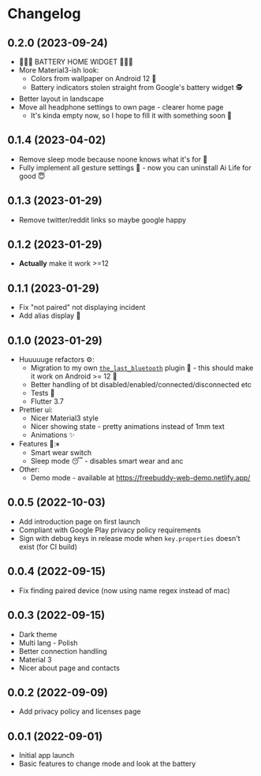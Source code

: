 # Changelog

## 0.2.0 (2023-09-24)

- 🥁🥁🥁 BATTERY HOME WIDGET 🎉🎉🎉
- More Material3-ish look:
  - Colors from wallpaper on Android 12 🎨
  - Battery indicators stolen straight from Google's battery widget 🕵️
- Better layout in landscape 
- Move all headphone settings to own page - clearer home page
  - It's kinda empty now, so I hope to fill it with something soon 🙈

## 0.1.4 (2023-04-02)

- Remove sleep mode because noone knows what it's for 🙈
- Fully implement all gesture settings 🥳 - now you can uninstall Ai Life for good 😇

## 0.1.3 (2023-01-29)

- Remove twitter/reddit links so maybe google happy

## 0.1.2 (2023-01-29)

- **Actually** make it work >=12

## 0.1.1 (2023-01-29)

- Fix "not paired" not displaying incident
- Add alias display 💅

## 0.1.0 (2023-01-29)

- Huuuuuge refactors ⚙:
  - Migration to my own [`the_last_bluetooth`](https://github.com/TheLastGimbus/the_last_bluetooth/) plugin 🥳 - this should make it work on Android >= 12 🎉
  - Better handling of bt disabled/enabled/connected/disconnected etc
  - Tests 🧪
  - Flutter 3.7
- Prettier ui:
  - Nicer Material3 style
  - Nicer showing state - pretty animations instead of 1mm text
  - Animations ✨
- Features 🔨:⏸
  - Smart wear switch
  - Sleep mode 😴 - disables smart wear and anc
- Other:
  - Demo mode - available at https://freebuddy-web-demo.netlify.app/

## 0.0.5 (2022-10-03)

- Add introduction page on first launch
- Compliant with Google Play privacy policy requirements
- Sign with debug keys in release mode when `key.properties` doesn't exist (for CI build)

## 0.0.4 (2022-09-15)

- Fix finding paired device (now using name regex instead of mac)

## 0.0.3 (2022-09-15)

- Dark theme
- Multi lang - Polish
- Better connection handling
- Material 3
- Nicer about page and contacts

## 0.0.2 (2022-09-09)

- Add privacy policy and licenses page

## 0.0.1 (2022-09-01)

- Initial app launch
- Basic features to change mode and look at the battery
